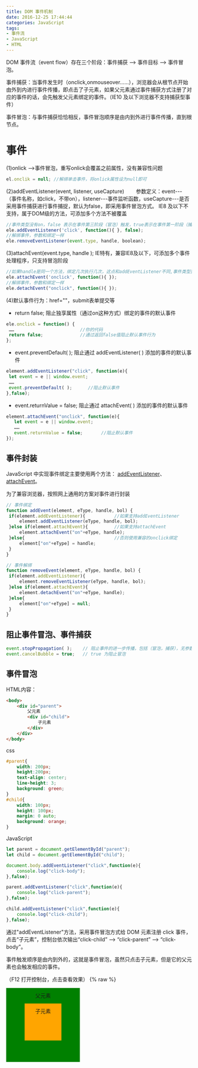 ```yaml
---
title: DOM 事件机制
date: 2016-12-25 17:44:44
categories: JavaScript
tags:
- 事件流
- JavaScript
- HTML
---
```


DOM 事件流（event  flow）存在三个阶段：事件捕获 --> 事件目标 --> 事件冒泡。

事件捕获：当事件发生时（onclick,onmouseover……），浏览器会从根节点开始由外到内进行事件传播，即点击了子元素，如果父元素通过事件捕获方式注册了对应的事件的话，会先触发父元素绑定的事件。（IE10 及以下浏览器不支持捕获型事件）

事件冒泡：与事件捕获恰恰相反，事件冒泡顺序是由内到外进行事件传播，直到根节点。
<!-- more -->
# 事件

(1)onlick -->事件冒泡，重写onlick会覆盖之前属性，没有兼容性问题

```javascript
el.onclik = null; //解绑单击事件，将onlick属性设为null即可
```

(2)addEventListener(event, listener, useCapture)　　
参数定义：event---（事件名称，如click，不带on），listener---事件监听函数，useCapture---是否采用事件捕获进行事件捕捉，默认为false，即采用事件冒泡方式。 IE8 及以下不支持，属于DOM级的方法，可添加多个方法不被覆盖

```javascript
//事件类型没有on，false 表示在事件第三阶段（冒泡）触发，true表示在事件第一阶段（捕获）触发。 如果handle是同一个方法，只执行一次。
ele.addEventListener('click', function(){ }, false);  
//解绑事件，参数和绑定一样
ele.removeEventListener(event.type, handle, boolean);
```


(3)attachEvent(event.type, handle ); IE特有，兼容IE8及以下，可添加多个事件处理程序，只支持冒泡阶段

```javascript
//如果handle是同一个方法，绑定几次执行几次，这点和addEventListener不同,事件类型要加on,例如onclick而不是click
ele.attachEvent('onclick', function(){ }); 
//解绑事件，参数和绑定一样
ele.detachEvent("onclick", function(){ });
```

(4)默认事件行为：href=""，submit表单提交等

* return false; 阻止独享属性（通过on这种方式）绑定的事件的默认事件

```javascript
ele.onclick = function() {
 ……                         //你的代码
 return false;              //通过返回false值阻止默认事件行为
};
```

* event.preventDefault( ); 阻止通过 addEventListener( ) 添加的事件的默认事件

```javascript
element.addEventListener("click", function(e){
 let event = e || window.event;
 ……
 event.preventDefault( );      //阻止默认事件
},false);
```

* event.returnValue = false; 阻止通过 attachEvent( ) 添加的事件的默认事件

```javascript
element.attachEvent("onclick", function(e){
   let event = e || window.event;
   ……
   event.returnValue = false;       //阻止默认事件
});
```

## 事件封装

JavaScript 中实现事件绑定主要使用两个方法： [addEventListener](https://developer.mozilla.org/en-US/docs/Web/API/EventTarget/addEventListener)、[attachEvent](https://developer.mozilla.org/en-US/docs/Web/API/EventTarget/attachEvent)。

为了兼容浏览器，按照网上通用的方案对事件进行封装

```javascript
// 事件绑定
function addEvent(element, eType, handle, bol) {
 if(element.addEventListener){           //如果支持addEventListener
     element.addEventListener(eType, handle, bol);
 }else if(element.attachEvent){          //如果支持attachEvent
     element.attachEvent("on"+eType, handle);
 }else{                                  //否则使用兼容的onclick绑定
     element["on"+eType] = handle;
 }
}
```

```javascript
// 事件解绑
function removeEvent(element, eType, handle, bol) {
 if(element.addEventListener){
     element.removeEventListener(eType, handle, bol);
 }else if(element.attachEvent){
     element.detachEvent("on"+eType, handle);
 }else{
     element["on"+eType] = null;
 }
}
```

## 阻止事件冒泡、事件捕获

```javascript
event.stopPropagation( );    // 阻止事件的进一步传播，包括（冒泡，捕获），无参数
event.cancelBubble = true;   // true 为阻止冒泡
```

## 事件冒泡

HTML内容：

```html
<body>
    <div id="parent">
        父元素
        <div id="child">
            子元素
        </div>
    </div>
</body>
```

css

```css
#parent{
    width: 200px;
    height:200px;
    text-align: center;
    line-height: 3;
    background: green;
}
#child{
    width: 100px;
    height: 100px;
    margin: 0 auto;
    background: orange;
}
```

JavaScript

```javascript
let parent = document.getElementById("parent");
let child = document.getElementById("child");

document.body.addEventListener("click",function(e){
    console.log("click-body");
},false);

parent.addEventListener("click",function(e){
    console.log("click-parent");
},false);

child.addEventListener("click",function(e){
    console.log("click-child");
},false);
```

通过"addEventListener"方法，采用事件冒泡方式给 DOM 元素注册 click 事件，点击“子元素”，控制台依次输出“click-child” --> “click-parent” --> “click-body”。

事件触发顺序是由内到外的，这就是事件冒泡，虽然只点击子元素，但是它的父元素也会触发相应的事件。

（F12 打开控制台，点击查看效果）
{% raw %}
<!DOCTYPE html>
<html>
<head>
    <meta charset="utf-8">
    <title>DOM 事件</title>
    <style>
        #parent{
            width: 200px;
            height:200px;
            text-align: center;
            line-height: 3;
            background: green;
        }
        #child{
            width: 100px;
            height: 100px;
            margin: 0 auto;
            background: orange;
        }
    </style>
</head>
<body>
    <div id="parent">
        父元素
        <div id="child">
            子元素
        </div>
    </div>
    <script type="text/javascript">
        let parent = document.getElementById("parent");
        let child = document.getElementById("child");
    
        document.body.addEventListener("click",function(e){
            console.log("click-body");
        },false);
        
        parent.addEventListener("click",function(e){
            console.log("click-parent");
        },false);

        child.addEventListener("click",function(e){
            console.log("click-child");
        },false);
    </script>
</body>
</html>
{% endraw %}

如果点击子元素不想触发父元素的事件怎么办？
那就是停止事件传播---event.stopPropagation();

```javascript
child.addEventListener("click",function(e){
　　console.log("click-child");
  　e.stopPropagation();
},false)
```

（F12 打开控制台，点击查看效果）
{% raw %}
<!DOCTYPE html>
<html>
<head>
    <meta charset="utf-8">
    <title>DOM 事件</title>
    <style>
        #parent2{
            width: 200px;
            height:200px;
            text-align: center;
            line-height: 3;
            background: green;
        }
        #child2{
            width: 100px;
            height: 100px;
            margin: 0 auto;
            background: orange;
        }
    </style>
</head>
<body>
    <div id="parent2">
        父元素
        <div id="child2">
            子元素
        </div>
    </div>
    <script type="text/javascript">
        let parent2 = document.getElementById("parent2");
        let child2 = document.getElementById("child2");
    
        document.body.addEventListener("click",function(e){
            console.log("click-body");
        },false);
        
        parent2.addEventListener("click",function(e){
            console.log("click-parent");
        },false);

        child2.addEventListener("click",function(e){
            console.log("click-child");
            e.stopPropagation();
        },false);
    </script>
</body>
</html>
{% endraw %}

## 事件捕获

修改上面事件冒泡的例子

```javascript
let parent = document.getElementById("parent");
let child = document.getElementById("child");

document.body.addEventListener("click", function(e) {
    console.log("click-body");
}, false);

parent.addEventListener("click", function(e) {
    console.log("click-parent---事件传播");
}, false);　　　　　　　　
//新增事件捕获
parent.addEventListener("click", function(e) {
    console.log("click-parent--事件捕获");
}, true);

child.addEventListener("click", function(e) {
    console.log("click-child");
}, false);
```

（F12 打开控制台，点击查看效果）
{% raw %}
<!DOCTYPE html>
<html>
<head>
    <meta charset="utf-8">
    <title>DOM 事件</title>
    <style>
        #parent3{
            width: 200px;
            height:200px;
            text-align: center;
            line-height: 3;
            background: green;
        }
        #child3{
            width: 100px;
            height: 100px;
            margin: 0 auto;
            background: orange;
        }
    </style>
</head>
<body>
    <div id="parent3">
        父元素
        <div id="child3">
            子元素
        </div>
    </div>
    <script type="text/javascript">
        let parent3 = document.getElementById("parent3");
        let child3 = document.getElementById("child3");

        document.body.addEventListener("click", function(e) {
            console.log("click-body");
        }, false);

        parent3.addEventListener("click", function(e) {
            console.log("click-parent---事件传播");
        }, false);　　　　　　　　
        //新增事件捕获
        parent3.addEventListener("click", function(e) {
            console.log("click-parent--事件捕获");
        }, true);

        child3.addEventListener("click", function(e) {
            console.log("click-child");
        }, false);
    </script>
</body>
</html>
{% endraw %}

父元素通过事件捕获的方式注册了 click 事件，所以在事件捕获阶段就会触发，然后到了目标阶段，即事件源，之后进行事件传播，parent 同时也用冒泡方式注册了 click 事件，所以这里会触发冒泡事件，最后到根节点。这就是整个事件流程。

## 事件委托（事件代理）

事件委托：利用事件冒泡的特性，将里层的事件委托给外层事件，根据event对象的属性进行事件委托，改善性能。
使用事件委托能够避免对特定的每个节点添加事件监听器；事件监听器是被添加到它们的父元素上。事件监听器会分析从子元素冒泡上来的事件，找到是哪个子元素的事件。

委托在 JQuery 中已经得到了实现，即通过 $(selector).on(event,childSelector,data,function,map) 实现委托，一般用于动态生成的元素，当然 JQuery 也是通过原生的 js 去实现的，下面举一个简单的栗子，如果要单独点击 table 里面的 td，普通做法是 for 循环给每个 td 绑定事件，td 少的话性能什么差别，td 如果多了，就不行了，我们使用事件委托:

HTML

```html
<table id="outside">
	<tr><td class='t' id="t1">one</td></tr>
	<tr><td class='t' id="t2">two</td></tr>
</table>
```



JavaScript

```javascript
function modify() {
  let t2 = document.getElementById("t2");
  if (t2.firstChild.nodeValue === "three") {
    t2.firstChild.nodeValue = "two";
  } else {
    t2.firstChild.nodeValue = "three";
  }
}

let el = document.getElementById("outside");
el.addEventListener("click", modify, false);
```



